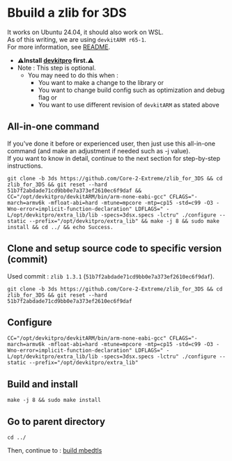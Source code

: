 # Bbuild a zlib for 3DS

It works on Ubuntu 24.04, it should also work on WSL. \
As of this writing, we are using `devkitARM r65-1`. \
For more information, see [README](../README.md#build).

* **⚠️Install [devkitpro](00_devkitpro_install.md) first.⚠️**
* Note : This step is optional.
	* You may need to do this when :
		* You want to make a change to the library or
		* You want to change build config such as optimization and debug flag or
		* You want to use different revision of `devkitARM` as stated above

## All-in-one command
If you've done it before or experienced user, then just use this all-in-one command (and make an adjustment if needed such as -j value). \
If you want to know in detail, continue to the next section for step-by-step instructions.
```
git clone -b 3ds https://github.com/Core-2-Extreme/zlib_for_3DS && cd zlib_for_3DS && git reset --hard 51b7f2abdade71cd9bb0e7a373ef2610ec6f9daf && CC="/opt/devkitpro/devkitARM/bin/arm-none-eabi-gcc" CFLAGS="-march=armv6k -mfloat-abi=hard -mtune=mpcore -mtp=cp15 -std=c99 -O3 -Wno-error=implicit-function-declaration" LDFLAGS=" -L/opt/devkitpro/extra_lib/lib -specs=3dsx.specs -lctru" ./configure --static --prefix="/opt/devkitpro/extra_lib" && make -j 8 && sudo make install && cd ../ && echo Success.
```

## Clone and setup source code to specific version (commit)
Used commit : `zlib 1.3.1` (`51b7f2abdade71cd9bb0e7a373ef2610ec6f9daf`).
```
git clone -b 3ds https://github.com/Core-2-Extreme/zlib_for_3DS && cd zlib_for_3DS && git reset --hard 51b7f2abdade71cd9bb0e7a373ef2610ec6f9daf
```

## Configure
```
CC="/opt/devkitpro/devkitARM/bin/arm-none-eabi-gcc" CFLAGS="-march=armv6k -mfloat-abi=hard -mtune=mpcore -mtp=cp15 -std=c99 -O3 -Wno-error=implicit-function-declaration" LDFLAGS=" -L/opt/devkitpro/extra_lib/lib -specs=3dsx.specs -lctru" ./configure --static --prefix="/opt/devkitpro/extra_lib"
```

## Build and install
```
make -j 8 && sudo make install
```

## Go to parent directory
```
cd ../
```

Then, continue to : [build mbedtls](09_mbedtls_build.md)
